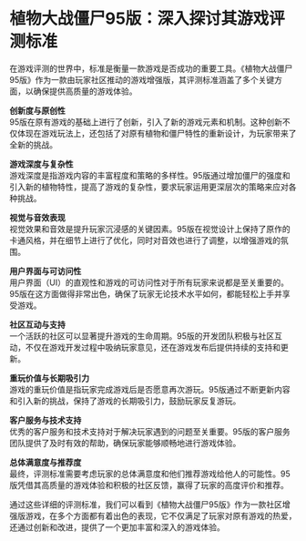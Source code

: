 # 植物大战僵尸95版：深入探讨其游戏评测标准

在游戏评测的世界中，标准是衡量一款游戏是否成功的重要工具。《植物大战僵尸95版》作为一款由玩家社区推动的游戏增强版，其评测标准涵盖了多个关键方面，以确保提供高质量的游戏体验。

**创新度与原创性**  
95版在原有游戏的基础上进行了创新，引入了新的游戏元素和机制。这种创新不仅体现在游戏玩法上，还包括了对原有植物和僵尸特性的重新设计，为玩家带来了全新的挑战。

**游戏深度与复杂性**  
游戏深度是指游戏内容的丰富程度和策略的多样性。95版通过增加僵尸的强度和引入新的植物特性，提高了游戏的复杂性，要求玩家运用更深层次的策略来应对各种挑战。

**视觉与音效表现**  
视觉效果和音效是提升玩家沉浸感的关键因素。95版在视觉设计上保持了原作的卡通风格，并在细节上进行了优化，同时对音效也进行了调整，以增强游戏的氛围。

**用户界面与可访问性**  
用户界面（UI）的直观性和游戏的可访问性对于所有玩家来说都是至关重要的。95版在这方面做得非常出色，确保了玩家无论技术水平如何，都能轻松上手并享受游戏。

**社区互动与支持**  
一个活跃的社区可以显著提升游戏的生命周期。95版的开发团队积极与社区互动，不仅在游戏开发过程中吸纳玩家意见，还在游戏发布后提供持续的支持和更新。

**重玩价值与长期吸引力**  
游戏的重玩价值是指玩家完成游戏后是否愿意再次游玩。95版通过不断更新内容和引入新的挑战，保持了游戏的长期吸引力，鼓励玩家反复游玩。

**客户服务与技术支持**  
优秀的客户服务和技术支持对于解决玩家遇到的问题至关重要。95版的客户服务团队提供了及时有效的帮助，确保玩家能够顺畅地进行游戏体验。

**总体满意度与推荐度**  
最终，评测标准需要考虑玩家的总体满意度和他们推荐游戏给他人的可能性。95版凭借其高质量的游戏体验和积极的社区反馈，赢得了玩家的高度评价和推荐。

通过这些详细的评测标准，我们可以看到《植物大战僵尸95版》作为一款社区增强版游戏，在多个方面都有着出色的表现，它不仅满足了玩家对原有游戏的热爱，还通过创新和改进，提供了一个更加丰富和深入的游戏体验。